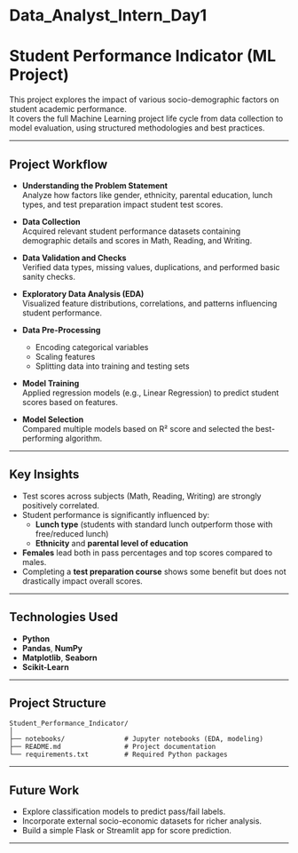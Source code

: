 # Data_Analyst_Intern_Day1



# Student Performance Indicator (ML Project)

This project explores the impact of various socio-demographic factors on student academic performance.  
It covers the full Machine Learning project life cycle from data collection to model evaluation, using structured methodologies and best practices.

---

##  Project Workflow

- **Understanding the Problem Statement**  
  Analyze how factors like gender, ethnicity, parental education, lunch types, and test preparation impact student test scores.

- **Data Collection**  
  Acquired relevant student performance datasets containing demographic details and scores in Math, Reading, and Writing.

- **Data Validation and Checks**  
  Verified data types, missing values, duplications, and performed basic sanity checks.

- **Exploratory Data Analysis (EDA)**  
  Visualized feature distributions, correlations, and patterns influencing student performance.

- **Data Pre-Processing**  
  - Encoding categorical variables
  - Scaling features
  - Splitting data into training and testing sets

- **Model Training**  
  Applied regression models (e.g., Linear Regression) to predict student scores based on features.

- **Model Selection**  
  Compared multiple models based on R² score and selected the best-performing algorithm.

---

##  Key Insights

- Test scores across subjects (Math, Reading, Writing) are strongly positively correlated.
- Student performance is significantly influenced by:
  - **Lunch type** (students with standard lunch outperform those with free/reduced lunch)
  - **Ethnicity** and **parental level of education**
- **Females** lead both in pass percentages and top scores compared to males.
- Completing a **test preparation course** shows some benefit but does not drastically impact overall scores.

---

##  Technologies Used

- **Python**
- **Pandas**, **NumPy**
- **Matplotlib**, **Seaborn**
- **Scikit-Learn**

---

##  Project Structure

```
Student_Performance_Indicator/
│
├── notebooks/               # Jupyter notebooks (EDA, modeling)
├── README.md                # Project documentation
└── requirements.txt         # Required Python packages
```

---

##  Future Work

- Explore classification models to predict pass/fail labels.
- Incorporate external socio-economic datasets for richer analysis.
- Build a simple Flask or Streamlit app for score prediction.

---



